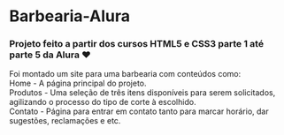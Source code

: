 # Barbearia-Alura <br>
### Projeto feito a partir dos cursos HTML5 e CSS3 parte 1 até parte 5 da Alura ❤ <br>

Foi montado um site para uma barbearia com conteúdos como: <br>
Home - A página principal do projeto. <br>
Produtos - Uma seleção de três itens disponíveis para serem solicitados, agilizando o processo do tipo de corte à escolhido. <br>
Contato - Página para entrar em contato tanto para marcar horário, dar sugestões, reclamações e etc.

